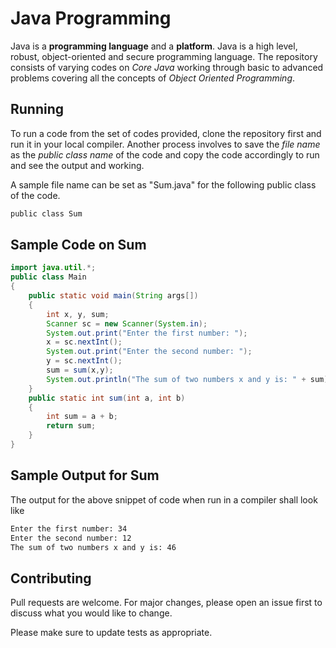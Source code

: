 # Java Programming

Java is a **programming language** and a **platform**. Java is a high level, robust, object-oriented and secure programming language. The repository consists of varying codes on *Core Java* working through basic to advanced problems covering all the concepts of *Object Oriented Programming*. 

## Running

To run a code from the set of codes provided, clone the repository first and run it in your local compiler. Another process involves to save the *file name* as the *public class name* of the code and copy the code accordingly to run and see the output and working.

A sample file name can be set as "Sum.java" for the following public class of the code.

```bash
public class Sum
```

## Sample Code on Sum

```java
import java.util.*; 
public class Main 
{ 
    public static void main(String args[]) 
    { 
        int x, y, sum;  
        Scanner sc = new Scanner(System.in);  
        System.out.print("Enter the first number: ");  
        x = sc.nextInt();  
        System.out.print("Enter the second number: ");  
        y = sc.nextInt();  
        sum = sum(x,y);  
        System.out.println("The sum of two numbers x and y is: " + sum);  
    } 
    public static int sum(int a, int b) 
    { 
        int sum = a + b;  
        return sum;  
    } 
}
```
## Sample Output for Sum

The output for the above snippet of code when run in a compiler shall look like
```bash
Enter the first number: 34
Enter the second number: 12
The sum of two numbers x and y is: 46
```

## Contributing
Pull requests are welcome. For major changes, please open an issue first to discuss what you would like to change.

Please make sure to update tests as appropriate.
